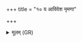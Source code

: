 +++
title = "१० य आविवेश नृमणा"

+++
<details><summary>मूलम् (GR)</summary>

य आविवेश नृमणा मनुष्याँ  
अग्नीनाम् अग्निः प्रथमो वयोधाः ।  
तस्मिन्न् एषः (…) ॥
</details>